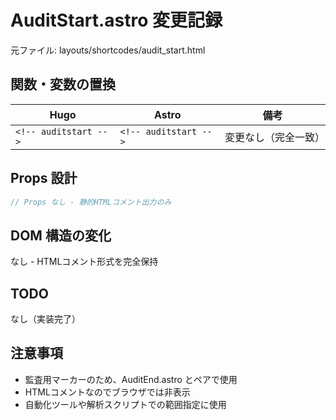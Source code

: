 # AuditStart.astro 変更記録

元ファイル: layouts/shortcodes/audit_start.html

## 関数・変数の置換

| Hugo | Astro | 備考 |
|------|-------|------|
| `<!-- auditstart -->` | `<!-- auditstart -->` | 変更なし（完全一致） |

## Props 設計

```typescript
// Props なし - 静的HTMLコメント出力のみ
```

## DOM 構造の変化

なし - HTMLコメント形式を完全保持

## TODO

なし（実装完了）

## 注意事項

- 監査用マーカーのため、AuditEnd.astro とペアで使用
- HTMLコメントなのでブラウザでは非表示
- 自動化ツールや解析スクリプトでの範囲指定に使用